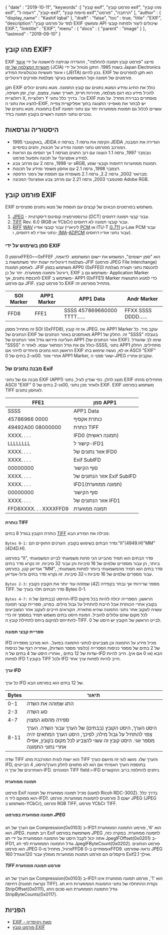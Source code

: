 {
  "date" : "2019-10-11",
  "keywords" :[ "קובץ exif", "פורמט קובץ exif", "מהו קובץ exif", "קובץ", "דוגמה ל-exif", "סיומת קובץ exif","הרחבה", "פורמט" ],
  "author" : {
    "display_name" : "Kashif Iqbal"
},
  "draft" : "false",
  "toc" : true,
  "title" :"EXIF",
  "description":"למד על פורמט קובץ EXIF וממשקי API שיכולים ליצור ולפתוח קובצי EXIF.",
  "linktitle" : "EXIF",
  "menu" : {
    "docs" : {
      "parent" : "image"
}
},
  "lastmod" : "2019-09-10"
}

## מהו קובץ EXIF?
EXIF מייצג "פורמט קובץ תמונה להחלפה", ההגדרה שניתנה לראשונה על ידי [איגוד תעשיית המצלמה של יפן](https://en.wikipedia.org/wiki/Japan_Electronic_Industries_Development_Association) (JCIA) בשנת 1985. התקן מנוהל על ידי Japan Electronics ו איגוד תעשיות טכנולוגיות המידע (JEITA) נכון להיום. EXIF הוא תקן למפרטים של פורמטים של תמונה וקול המשמשים בעיקר מצלמות וסורקים דיגיטליים.

תקן EXIF כולל את התיוג ומידע המטא נתונים עם קובץ התמונה. מטא נתונים יכולים להכיל מידע כמו דגם מצלמה, מהירות תריס, תאריך ושעה, צמצם, יצרן, זמן חשיפה, רזולוציית X, רזולוציית Y וכו'. בדרך כלל נתוני EXIF מוסתרים כברירת מחדל. על מנת להציג את נתוני ה-EXIF, יש לבחור את מאפייני התצוגה בתוך אפליקציית צפייה בתמונות. מטא נתונים של Exif עשויים לכלול גם תמונות ממוזערות יחד עם נתוני תמונה טכניים ונתוני תמונה ראשיים בקובץ תמונה בודד.

## היסטוריה וגרסאות ##

* באוקטובר 1995, JEIDA הקימה את גרסה 1. בגרסה זו JEIDA הגדירה את המבנה, המורכב מפורמט נתוני תמונה ומידע על תכונות, ותגים בסיסיים.
* נובמבר 1997, גרסה 1.1 הוצגה עם רוב התגים מגרסה 1 אך הוסיפו גם הוראות למידע אופציונלי על תכונה ותפעול פורמט.
* יוני 1998, גרסה 2 עם מרחב צבע sRGB, תמונות ממוזערות דחוסות וקובצי שמע.
* דצמבר 1998, גרסה 2.1 עם אחסון משופר ומידע על תכונות.
* פברואר 2002, גרסה 2.2, גרסה 2.1 משופרת עם תוספת של גימור הדפסה.
* ספטמבר 2003, גרסה 2.21 עם מרחב צבע אופציונלי המכונה Adobe RGB.

## פורמט קובץ EXIF

EXIF משתמש בפורמטים הבאים של קבצים עם תוספת של מטא נתונים ספציפיים.

1. [JPEG](/he/image/jpeg/) - טרנספורמציה קוסינוס דיסקרטית (DCT) עבור קבצי תמונה דחוסים.
1. [TIFF](/he/image/tiff/) Rev. 6.0 (RGB או YCbCr) עבור קובצי תמונה לא דחוסים.
1. [RIFF](https://en.wikipedia.org/wiki/Resource_Interchange_File_Format) [WAV](https://en.wikipedia.org/wiki/WAV) עבור קובצי אודיו (ליניארי [PCM](https://en.wikipedia.org/wiki/Pulse-code_modulation) או ITU-T [G.711](https://en.wikipedia.org/wiki/G.711) μ-Law PCM עבור נתוני אודיו לא דחוסים, ו-[ IMA](https://en.wikipedia.org/wiki/Interactive_Multimedia_Association)-[ADPCM](https://en.wikipedia.org/wiki/ADPCM) עבור נתוני אודיו דחוסים).

### סמן בשימוש על ידי EXIF ###

הסמן 0xFFE0~~0xFFEF הוא "סמן יישומים", המשמש את יישום המשתמש. לדוגמה, מצלמות דיגיטליות ישנות יותר משתמשות ב-JFIF (פורמט JPEG File Interchange) לאחסון תמונות. JFIF משתמש בסמן APP0 (0xFFE0) להכנסת נתוני תצורת מצלמת דיגיטל ותמונה ממוזערת. יתר על כן, EXIF משתמש גם ב- Application Marker להכנסת נתונים, אך EXIF משתמש ב- APP1 (0xFFE1) Marker כדי למנוע התנגשות עם פורמט JFIF. כל פורמט קובץ EXIF מתחיל מפורמט זה.


|SOI Marker|APP1 Marker|APP1 Data|Andr Marker
---|---|---|---|
|FFD8|FFE1|SSSS 457869660000 TTTT......|FFXX SSSS DDDD......

זה מתחיל מסמן SOI (0xFFD8), אז זה קובץ JPEG. ואז APP1 Marker עוקב מיד. כל הנתונים של EXIF מאוחסנים באזור הנתונים של APP1 זה. החלק של "SSSS" בטבלה העליונה פירושו גודל אזור הנתונים של APP1 (אזור הנתונים של EXIF). שימו לב שהגודל "SSSS" כולל גם את גודל המתאר עצמו. לאחר ה-SSSS, נתוני APP1 מתחילים. החלק הראשון הוא נתונים מיוחדים לזיהוי אם EXIF או לא, נעשה שימוש בתו ASCII "EXIF" ו-2 בתים של 0x00. אחרי אזור APP1 Marker, שאר סמני ה-JPEG עוקבים אחריו.

### מבנה נתונים של Exif ###

מבנה גס של נתוני EXIF (APP1) מוצג להלן. כפי שנדון לעיל, נתוני EXIF מתחילים מהתו ASCII "EXIF" ו-2 בתים של 0x00, ולאחר מכן נתוני EXIF. EXIF משתמש בפורמט TIFF לאחסון נתונים.


|FFE1|סמן APP1
---|---|
|SSSS|APP1 Data|APP1 גודל נתונים
|45786966 0000|כותרת אקסיף
|49492A00 08000000|כותרת TIFF
|XXXX. . . .|IFD0 (תמונה ראשית)|ספרייה
|LLLLLLLL|קישור ל-IFD1
|XXXX. . . .|אזור נתונים של IFD0
|XXXX. . . .|Exif SubIFD|ספרייה
|00000000|סוף הקישור
|XXXX. . . .|אזור הנתונים של Exif SubIFD
|XXXX. . . .|IFD1(תמונה ממוזערת)|ספרייה
|00000000|סוף הקישור
|XXXX. . . .|אזור הנתונים של IFD1
|FFD8XXXX. . . XXXXFFD9|תמונה ממוזערת

#### כותרת TIFF ####

כותרת הקובץ בגודל 8 בתים [TIFF](/he/image/tiff/) מכילה את המידע הבא:

`Bytes 0-1:` סדר הבתים בשימוש בקובץ. הערכים החוקיים הם:"II"(4949.H)"MM" (4D4D.H).

בפורמט "II", סדר הבתים הוא תמיד מהבייט הכי פחות משמעותי לבייט המשמעותי ביותר, הן עבור מספרים שלמים של 16 סיביות והן עבור 32 סיביות. זה נקרא סדר בתים אנדיאן קטן. בפורמט "MM", סדר בתים הוא תמיד מהמשמעותי ביותר לפחות משמעותי, עבור מספרים שלמים של 16 סיביות ו-32 סיביות. זה נקרא סדר בתים גדול-אנדיאן.

`Bytes 2-3:` מספר שרירותי אך נבחר בקפידה (42) שמזהה עוד יותר את הקובץ כקובץ TIFF. סדר הבתים תלוי בערך של Bytes 0-1.

`Bytes 4-7:` ההיסט (בבתים) של ה-IFD הראשון. הספרייה יכולה להיות בכל מיקום בקובץ אחרי הכותרת אבל חייבת להתחיל על גבול מילים. בפרט, ספריית קבצי תמונה עשויה לעקוב אחר נתוני התמונה שהיא מתארת. הקוראים חייבים לעקוב אחר המצביעים לכל מקום שהם עלולים להוביל. המונח היסט בתים משמש תמיד במסמך זה כדי להתייחס למיקום ביחס לתחילת קובץ ה-TIFF. לבייט הראשון של הקובץ יש היסט של 0.

#### ספריית קבצי תמונה ####

IFD מכיל מידע על התמונה וכן מצביעים לנתוני התמונה בפועל.. הוא מורכב מספירה של 2 בתים של מספר כניסות הספרייה (כלומר מספר השדות), ואחריה רצף של כניסות שדות של 12 בתים , ואחריו היסט של 4 בתים של ה-IFD הבא (או 0 אם אין). חייב להיות לפחות IFD 1 בקובץ TIFF ולכל IFD חייב להיות לפחות ערך אחד.

##### ערך IFD #####

כל ערך IFD של 12 בתים הוא בפורמט הבא.


|Bytes|תיאור
---|---|
|0-1|התג שמזהה את השדה
|2-3|סוג השדה
|4-7|ספירה מהסוג המצוין
|8-11|היסט הערך, היסט הקובץ (בבתים) של הערך עבור השדה. הערך צפוי להתחיל על גבול מילה; לפיכך, היסט הערך המתאים יהיה מספר זוגי. היסט קובץ זה עשוי להצביע לכל מקום בקובץ, אפילו אחרי נתוני התמונה

שדה TIFF הוא ישות לוגית המורכבת מתג TIFF והערך שלו. מושג לוגי זה מיושם כערך IFD, בתוספת הערך האמיתי אם הוא לא מתאים לחלק הערך/היסט, 4 הבייטים האחרונים של ערך ה-IFD. המונחים TIFF field ו-IFD ניתנים להחלפה ברוב ההקשרים.

#### תמונה ממוזערת ####

פורמט Exif מכיל תמונה ממוזערת של תמונה (למעט Ricoh RDC-300Z). בדרך כלל הוא ממוקם ליד ה-IFD1. ישנם 3 פורמטים לתמונות ממוזערות; פורמט JPEG (JPEG משתמש ב-YCbCr), פורמט RGB TIFF, פורמט YCbCr TIFF.

##### תמונה ממוזערת בפורמט JPEG #####

אם הערך של תג Compression(0x0103) ב-IFD1 הוא '6', פורמט התמונה הממוזערת הוא JPEG. רוב תמונת Exif משתמשת בפורמט JPEG לתמונה ממוזערת. במקרה כזה, אתה יכול לקבל היסט של התמונה הממוזערת על ידי תג JpegIFOffset(0x0201) ב-IFD1, גודל התמונה הממוזערת לפי תג JpegIFByteCount(0x0202). פורמט הנתונים הוא פורמט JPEG רגיל, מתחיל מ-0xFFD8 ומסתיים ב-0xFFD9. נראה שפורמט JPEG וגודל 160x120 פיקסלים הם פורמט תמונות ממוזערות מומלץ עבור Exif2.1 ואילך.

##### TIFF פורמט תמונה ממוזערת #####

אם הערך של תג Compression(0x0103) ב-IFD1 הוא '1', פורמט תמונה ממוזערת אינו דחיסה (נקראת תמונת TIFF). נקודת ההתחלה של נתוני התמונות הממוזערות היא תג StripOffset(0x0111), גודל התמונה הממוזערת הוא סכום התג StripByteCounts(0x0117).

## הפניות ##

* [EXIF - מאת ויקיפדיה](https://en.wikipedia.org/wiki/Exif)
* [פורמט קובץ EXIF](https://www.media.mit.edu/pia/Research/deepview/exif.html)

